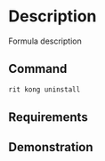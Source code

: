 # Description

Formula description

## Command

```bash
rit kong uninstall
```

## Requirements

## Demonstration
